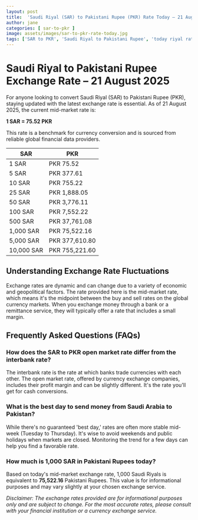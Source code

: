 ```yaml
---
layout: post
title:  'Saudi Riyal (SAR) to Pakistani Rupee (PKR) Rate Today – 21 August 2025'
author: jane
categories: [ sar-to-pkr ]
image: assets/images/sar-to-pkr-rate-today.jpg
tags: ['SAR to PKR', 'Saudi Riyal to Pakistani Rupee', 'today riyal rate in pakistan', 'saudi riyal rate', 'open market riyal rate']
---
```


# Saudi Riyal to Pakistani Rupee Exchange Rate – 21 August 2025

For anyone looking to convert Saudi Riyal (SAR) to Pakistani Rupee (PKR), staying updated with the latest exchange rate is essential. As of 21 August 2025, the current mid-market rate is:

**1 SAR = 75.52 PKR**

This rate is a benchmark for currency conversion and is sourced from reliable global financial data providers.

| SAR | PKR |
| --- | --- |
| 1 SAR | PKR 75.52 |
| 5 SAR | PKR 377.61 |
| 10 SAR | PKR 755.22 |
| 25 SAR | PKR 1,888.05 |
| 50 SAR | PKR 3,776.11 |
| 100 SAR | PKR 7,552.22 |
| 500 SAR | PKR 37,761.08 |
| 1,000 SAR | PKR 75,522.16 |
| 5,000 SAR | PKR 377,610.80 |
| 10,000 SAR | PKR 755,221.60 |


## Understanding Exchange Rate Fluctuations

Exchange rates are dynamic and can change due to a variety of economic and geopolitical factors. The rate provided here is the mid-market rate, which means it's the midpoint between the buy and sell rates on the global currency markets. When you exchange money through a bank or a remittance service, they will typically offer a rate that includes a small margin.

## Frequently Asked Questions (FAQs)

### How does the SAR to PKR open market rate differ from the interbank rate?

The interbank rate is the rate at which banks trade currencies with each other. The open market rate, offered by currency exchange companies, includes their profit margin and can be slightly different. It's the rate you'll get for cash conversions.

### What is the best day to send money from Saudi Arabia to Pakistan?

While there's no guaranteed 'best day,' rates are often more stable mid-week (Tuesday to Thursday). It's wise to avoid weekends and public holidays when markets are closed. Monitoring the trend for a few days can help you find a favorable rate.

### How much is 1,000 SAR in Pakistani Rupees today?

Based on today's mid-market exchange rate, 1,000 Saudi Riyals is equivalent to **75,522.16** Pakistani Rupees. This value is for informational purposes and may vary slightly at your chosen exchange service.



*Disclaimer: The exchange rates provided are for informational purposes only and are subject to change. For the most accurate rates, please consult with your financial institution or a currency exchange service.*
